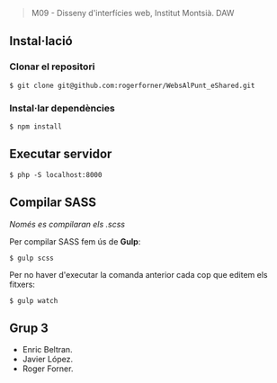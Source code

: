 > M09 - Disseny d'interfícies web, Institut Montsià. DAW

## Instal·lació
### Clonar el repositori

```
$ git clone git@github.com:rogerforner/WebsAlPunt_eShared.git
```

### Instal·lar dependències

```
$ npm install
```

## Executar servidor

```
$ php -S localhost:8000
```


## Compilar SASS

*Només es compilaran els .scss*

Per compilar SASS fem ús de **Gulp**:

```
$ gulp scss
```

Per no haver d'executar la comanda anterior cada cop que editem els fitxers:

```
$ gulp watch
```

## Grup 3

- Enric Beltran.
- Javier López.
- Roger Forner.
